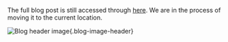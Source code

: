 The full blog post is still accessed through [here](https://www.1onepsilon.com/single-post/2018/08/07/Counting-Mathematics-on-Youtube). We are in the process of moving it to the current location.

![Blog header image](https://es-app.com/assets/45sxj3.jpg){.blog-image-header}
